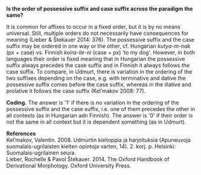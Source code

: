 **Is the order of possessive suffix and case suffix across the paradigm the same?**

It is common for affixes to occur in a fixed order, but it is by no means universal. Still, multiple orders do not necessarily have consequences for meaning (Lieber & Štekauer 2014: 376). The possessive suffix and the case suffix may be ordered in one way or the other, cf.  Hungarian *kutya-m-nak* (px + case) vs. Finnish *koira-lle-ni* (case + px) ‘to my dog'. However, in both languages their order is fixed meaning that in Hungarian the possessive suffix always precedes the case suffix and in Finnish it always follows the case suffix. To compare, in Udmurt, there is variation in the ordering of the two suffixes depending on the case, e.g. with terminative and dative the possessive suffix comes before the case suffix, whereas in the illative and prolative it follows the case suffix (Kel’makov 2008: 77).

**Coding.** The answer is '1' if there is no variation in the ordering of the possessive suffix and the case suffix, i.e. one of them precedes the other in all contexts (as in Hungarian adn Finnish). The answer is '0' if their order is not the same in all context but it is dependent something (as in Udmurt). 

**References**<br/>
Kel’makov, Valentin. 2008. Udmurtin kielioppia ja harjoituksia (Apuneuvoja suomalais-ugrilaisten kielten opintoja varten, 14). 2. korj. p. Helsinki: Suomalais-ugrilainen seura.<br/>
Lieber, Rochelle & Pavol Štekauer. 2014. The Oxford Handbook of Derivational Morphology. Oxford University Press.<br/>
